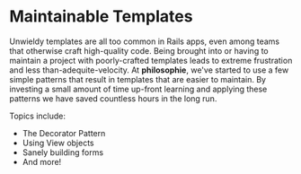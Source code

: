 # Maintainable Templates

Unwieldy templates are all too common in Rails apps, even among teams that
otherwise craft high-quality code. Being brought into or having to maintain a
project with poorly-crafted templates leads to extreme frustration and less
than-adequite-velocity. At **philosophie**, we've started to use a few simple
patterns that result in templates that are easier to maintain. By investing a
small amount of time up-front learning and applying these patterns we have saved
countless hours in the long run.

Topics include:
* The Decorator Pattern
* Using View objects
* Sanely building forms
* And more!
